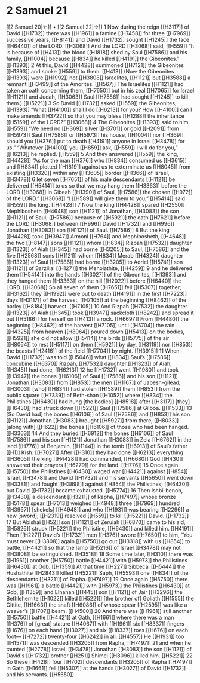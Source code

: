 # 2 Samuel 21
[[2 Samuel 20|←]] • [[2 Samuel 22|→]]
1 Now during the reign [[H3117]] of David [[H1732]] there was [[H1961]] a famine [[H7458]] for three [[H7969]] successive years, [[H8141]] and David [[H1732]] sought [[H1245]] the face [[H6440]] of the LORD. [[H3068]] And the LORD [[H3068]] said, [[H559]] “It is because of [[H413]] the blood [[H1818]] shed by Saul [[H7586]] and his family, [[H1004]] because [[H834]] he killed [[H4191]] the Gibeonites.” [[H1393]] 
2 At this, David [[H4428]] summoned [[H7121]] the Gibeonites [[H1393]] and spoke [[H559]] to them. [[H413]] (Now the Gibeonites [[H1393]] were [[H1992]] not [[H3808]] Israelites, [[H1121]] but [[H3588]] a remnant [[H3499]] of the Amorites. [[H567]] The Israelites [[H1121]] had taken an oath concerning them, [[H7650]] but in his zeal [[H7065]] for Israel [[H1121]] and Judah, [[H3063]] Saul [[H7586]] had sought [[H1245]] to kill them.) [[H5221]] 
3 So David [[H1732]] asked [[H559]] the Gibeonites, [[H1393]] “What [[H4100]] shall I do [[H6213]] for you?  How [[H4100]] can I make amends [[H3722]] so that you may bless [[H1288]] the inheritance [[H5159]] of the LORD?” [[H3068]] 
4 The Gibeonites [[H1393]] said to him, [[H559]] “We need no [[H369]] silver [[H3701]] or gold [[H2091]] from [[H5973]] Saul [[H7586]] or [[H5973]] his house, [[H1004]] nor [[H369]] should you [[H376]] put to death [[H4191]] anyone in Israel [[H3478]] for us.”  “Whatever [[H4100]] you [[H859]] ask, [[H559]] I will do for you,” [[H6213]] he replied. [[H559]] 
5 And they answered [[H559]] the king, [[H4428]] “As for the man [[H376]] who [[H834]] consumed us [[H3615]] and [[H834]] plotted [[H1819]] against us  to exterminate us [[H8045]] from existing [[H3320]] within any [[H3605]] border [[H1366]] of Israel, [[H3478]] 
6 let seven [[H7651]] of his male descendants [[H1121]] be delivered [[H5414]] to us  so that we may hang them [[H3363]] before the LORD [[H3068]] in Gibeah [[H1390]] of Saul, [[H7586]] the chosen [[H972]] of the LORD.” [[H3068]] “I [[H589]] will give them to you,” [[H5414]] said [[H559]] the king. [[H4428]] 
7 Now the king [[H4428]] spared [[H2550]] Mephibosheth [[H4648]] son [[H1121]] of Jonathan, [[H3083]] the son [[H1121]] of Saul, [[H7586]] because of [[H5921]] the oath [[H7621]] before the LORD [[H3068]] between [[H996]] David [[H1732]] and [[H996]] Jonathan [[H3083]] son [[H1121]] of Saul. [[H7586]] 
8 But the king [[H4428]] took [[H3947]] Armoni [[H764]] and Mephibosheth, [[H4648]] the two [[H8147]] sons [[H1121]] whom [[H834]] Rizpah [[H7532]] daughter [[H1323]] of Aiah [[H345]] had borne [[H3205]] to Saul, [[H7586]] and the five [[H2568]] sons [[H1121]] whom [[H834]] Merab [[H4324]] daughter [[H1323]] of Saul [[H7586]] had borne [[H3205]] to Adriel [[H5741]] son [[H1121]] of Barzillai [[H1271]] the Meholathite, [[H4259]] 
9 and he delivered them [[H5414]] into the hands [[H3027]] of the Gibeonites, [[H1393]] and they hanged them [[H3363]] on the hill [[H2022]] before [[H6440]] the LORD. [[H3068]] So all seven of them [[H7651]] fell [[H5307]] together; [[H3162]] they [[H1992]] were put to death [[H4191]] in the first [[H7223]] days [[H3117]] of the harvest, [[H7105]] at the beginning [[H8462]] of the barley [[H8184]] harvest. [[H7105]] 
10 And Rizpah [[H7532]] the daughter [[H1323]] of Aiah [[H345]] took [[H3947]] sackcloth [[H8242]] and spread it out [[H5186]] for herself  on [[H413]] a rock. [[H6697]] From [[H4480]] the beginning [[H8462]] of the harvest [[H7105]] until [[H5704]] the rain [[H4325]] from heaven [[H8064]] poured down [[H5413]] on the bodies, [[H5921]] she did not allow [[H5414]] the birds [[H5775]] of the air [[H8064]] to rest [[H5117]] on them [[H5921]] by day, [[H3119]] nor [[H853]] the beasts [[H2416]] of the field [[H7704]] by night. [[H3915]] 
11 When David [[H1732]] was told [[H5046]] what [[H834]] Saul’s [[H7586]] concubine [[H6370]] Rizpah, [[H7532]] daughter [[H1323]] of Aiah, [[H345]] had done, [[H6213]] 
12 he [[H1732]] went [[H1980]] and took [[H3947]] the bones [[H6106]] of Saul [[H7586]] and his son [[H1121]] Jonathan [[H3083]] from [[H853]] the men [[H1167]] of Jabesh-gilead, [[H3003]] [who] [[H834]] had stolen [[H1589]] them [[H853]] from the public square [[H7339]] of  Beth-shan [[H1052]] where [[H834]] the Philistines [[H6430]] had hung [the bodies] [[H8518]] after [[H3117]] [they] [[H6430]] had struck down [[H5221]] Saul [[H7586]] at Gilboa. [[H1533]] 
13 [So David had] the bones [[H6106]] of Saul [[H7586]] and [[H853]] his son [[H1121]] Jonathan [[H3083]] brought [[H5927]] from there, [[H8033]] [along with] [[H622]] the bones [[H6106]] of those who had been hanged. [[H3363]] 
14 And they buried [[H6912]] the bones [[H6106]] of Saul [[H7586]] and his son [[H1121]] Jonathan [[H3083]] in Zela [[H6762]] in the land [[H776]] of Benjamin, [[H1144]] in the tomb [[H6913]] of Saul’s father [[H1]] Kish. [[H7027]] After [[H310]] they had done [[H6213]] everything [[H3605]] the king [[H4428]] had commanded, [[H6680]] God [[H430]] answered their prayers [[H6279]] for the land. [[H776]] 
15 Once again [[H5750]] the Philistines [[H6430]] waged war [[H4421]] against [[H854]] Israel, [[H3478]] and David [[H1732]] and his servants [[H5650]] went down [[H3381]] and fought [[H3898]] against [[H854]] the Philistines; [[H6430]] but David [[H1732]] became exhausted. [[H5774]] 
16 Then Ishbi-benob, [[H3430]] a descendant [[H3211]] of Rapha, [[H7497]] whose bronze [[H5178]] spear [[H7013]] weighed [[H4948]] three [[H7969]] hundred [[H3967]] [shekels] [[H4948]] and who [[H1931]] was bearing [[H2296]] a new [sword], [[H2319]] resolved [[H559]] to kill [[H5221]] David. [[H1732]] 
17 But Abishai [[H52]] son [[H1121]] of Zeruiah [[H6870]] came to his aid, [[H5826]] struck [[H5221]] the Philistine, [[H6430]] and killed him. [[H4191]] Then [[H227]] David’s [[H1732]] men [[H376]] swore [[H7650]] to him,  “You must never [[H3808]] again [[H5750]] go out [[H3318]] with us [[H854]] to battle, [[H4421]] so that the lamp [[H5216]] of Israel [[H3478]] may not [[H3808]] be extinguished. [[H3518]] 
18 Some time later, [[H310]] there was [[H1961]] another [[H5750]] battle [[H4421]] with [[H5973]] the Philistines [[H6430]] at Gob. [[H1359]] At that time [[H227]] Sibbecai [[H5444]] the Hushathite [[H2843]] killed [[H5221]] Saph, [[H5593]] one [[H834]] of the descendants [[H3211]] of Rapha. [[H7497]] 
19 Once again [[H5750]] there was [[H1961]] a battle [[H4421]] with [[H5973]] the Philistines [[H6430]] at Gob, [[H1359]] and Elhanan [[H445]] son [[H1121]] of Jair [[H3296]] the Bethlehemite [[H1022]] killed [[H5221]] [the brother of] Goliath [[H1555]] the Gittite, [[H1663]] the shaft [[H6086]] of whose spear [[H2595]] was like a weaver’s [[H707]] beam. [[H4500]] 
20 And there was [[H1961]] still another [[H5750]] battle [[H4421]] at Gath, [[H1661]] where there was a man [[H376]] of  [great] stature [[H4067]] with [[H1961]] six [[H8337]] fingers [[H676]] on each hand [[H3027]] and six [[H8337]] toes [[H676]] on each foot— [[H7272]] twenty-four [[H6242]] in all. [[H4557]] He [[H1931]] too [[H1571]] was descended [[H3205]] from Rapha, [[H7497]] 
21 and when he taunted [[H2778]] Israel, [[H3478]] Jonathan [[H3083]] the son [[H1121]] of David's [[H1732]] brother [[H251]] Shimei [[H8096]] killed him. [[H5221]] 
22 So these [[H428]] four [[H702]] descendants [[H3205]] of Rapha [[H7497]] in Gath [[H1661]] fell [[H5307]] at the hands [[H3027]] of David [[H1732]] and his servants. [[H5650]] 
